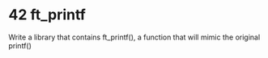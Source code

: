 # 42 ft_printf
Write a library that contains ft_printf(), a function that will mimic the original printf()
